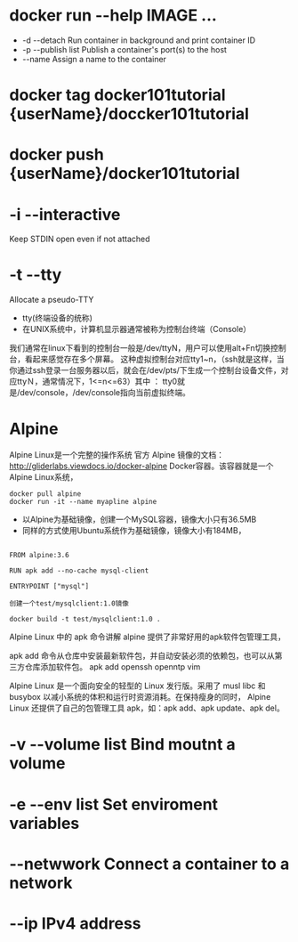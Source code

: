 
# docker run --help IMAGE ...

* -d --detach Run container in background and print container ID
* -p --publish list Publish a container's port(s) to the host
* --name Assign a name to the container 

# docker tag docker101tutorial {userName}/doccker101tutorial
# docker push {userName}/docker101tutorial

# -i --interactive
Keep STDIN open even if not attached
# -t --tty
Allocate a pseudo-TTY
* tty(终端设备的统称)
* 在UNIX系统中，计算机显示器通常被称为控制台终端（Console）

我们通常在linux下看到的控制台一般是/dev/ttyN，用户可以使用alt+Fn切换控制台，看起来感觉存在多个屏幕。
这种虚拟控制台对应tty1~n，（ssh就是这样，当你通过ssh登录一台服务器以后，就会在/dev/pts/下生成一个控制台设备文件，对应ttyＮ，通常情况下，1<=n<=63）其中 ：
tty0就是/dev/console，/dev/console指向当前虚拟终端。

# Alpine
Alpine Linux是一个完整的操作系统
官方 Alpine 镜像的文档：http://gliderlabs.viewdocs.io/docker-alpine
Docker容器。该容器就是一个Alpine Linux系统，
```
docker pull alpine
docker run -it --name myapline alpine
```
* 以Alpine为基础镜像，创建一个MySQL容器，镜像大小只有36.5MB
* 同样的方式使用Ubuntu系统作为基础镜像，镜像大小有184MB，
~~~

FROM alpine:3.6

RUN apk add --no-cache mysql-client

ENTRYPOINT ["mysql"]

创建一个test/mysqlclient:1.0镜像

docker build -t test/mysqlclient:1.0 .
~~~
Alpine Linux 中的 apk 命令讲解
alpine 提供了非常好用的apk软件包管理工具，

apk add 命令从仓库中安装最新软件包，并自动安装必须的依赖包，也可以从第三方仓库添加软件包。
apk add openssh openntp vim


Alpine Linux 是一个面向安全的轻型的 Linux 发行版。采用了 musl libc 和 busybox 以减小系统的体积和运行时资源消耗。在保持瘦身的同时，
Alpine Linux 还提供了自己的包管理工具 apk，如：apk add、apk update、apk del。


# -v --volume list Bind moutnt a volume

# -e --env list Set enviroment variables

# --netwwork Connect a container to a network

# --ip IPv4 address



